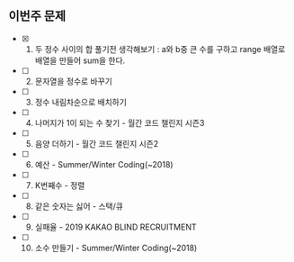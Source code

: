 ## 이번주 문제
- [x] 1. 두 정수 사이의 합
풀기전 생각해보기 : a와 b중 큰 수를 구하고 range 배열로 배열을 만들어 sum을 한다.


- [ ] 2. 문자열을 정수로 바꾸기
- [ ] 3. 정수 내림차순으로 배치하기
- [ ] 4. 나머지가 1이 되는 수 찾기 - 월간 코드 챌린지 시즌3
- [ ] 5. 음양 더하기 - 월간 코드 챌린지 시즌2
- [ ] 6. 예산 - Summer/Winter Coding(~2018)
- [ ] 7. K번째수 - 정렬
- [ ] 8. 같은 숫자는 싫어 - 스택/큐
- [ ] 9. 실패율 - 2019 KAKAO BLIND RECRUITMENT
- [ ] 10. 소수 만들기 - Summer/Winter Coding(~2018)
